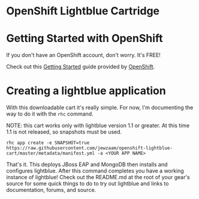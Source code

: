 # OpenShift Lightblue Cartridge


# Getting Started with OpenShift
If you don't have an OpenShift account, don't worry.  It's FREE!

Check out this [Getting Started](https://developers.openshift.com/en/getting-started-overview.html) guide provided by [OpenShift](https://www.openshift.com/).

# Creating a lightblue application
With this downloadable cart it's really simple.  For now, I'm documenting the way to do it with the ```rhc``` command.

NOTE: this cart works only with lightblue version 1.1 or greater.  At this time 1.1 is not released, so snapshots must be used.

```
rhc app create -e SNAPSHOT=true https://raw.githubusercontent.com/jewzaam/openshift-lightblue-cart/master/metadata/manifest.yml -a <YOUR APP NAME>
```

That's it.  This deploys JBoss EAP and MongoDB then installs and configures lightblue.  After this command completes you have a working instance of lightblue!  Check out the README.md at the root of your gear's source for some quick things to do to try out lightblue and links to documentation, forums, and source.
